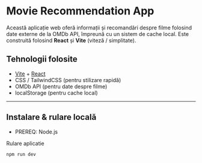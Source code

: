 # Movie Recommendation App

Această aplicație web oferă informații și recomandări despre filme folosind date externe de la OMDb API, împreună cu un sistem de cache local. Este construită folosind **React** și **Vite** (viteză / simplitate).

## Tehnologii folosite

- [Vite](https://vitejs.dev/) + [React](https://react.dev/)
- CSS / TailwindCSS (pentru stilizare rapidă)
- OMDb API (pentru date despre filme)
- localStorage (pentru cache local)

---

## Instalare & rulare locală

- PREREQ: Node.js

Rulare aplicatie

```bash
npm run dev
```
